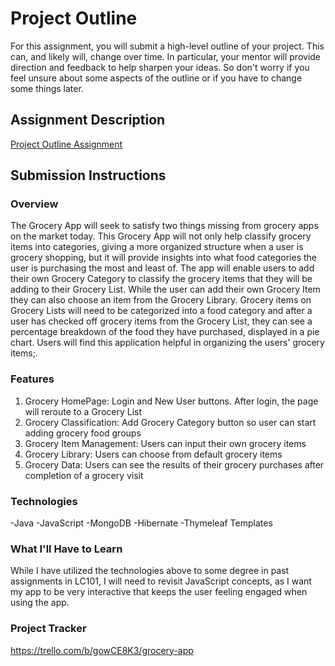# Project Outline
For this assignment, you will submit a high-level outline of your project. This can, and likely will, change over time. In particular, your mentor will provide direction and feedback to help sharpen your ideas. So don't worry if you feel unsure about some aspects of the outline or if you have to change some things later.

## Assignment Description
[Project Outline Assignment](https://education.launchcode.org/liftoff/modules/assignments/project-outline)

## Submission Instructions

### Overview
The Grocery App will seek to satisfy two things missing from grocery apps on the market today. This Grocery App will not only help classify grocery items into categories, giving a more organized structure when a user is grocery shopping, but it will provide insights into what food categories the user is purchasing the most and least of. 
The app will enable users to add their own Grocery Category to classify the grocery items that they will be adding to their Grocery List. While the user can add their own Grocery Item they can also choose an item from the Grocery Library. Grocery items on Grocery Lists will need to be categorized into a food category and after a user has checked off grocery items from the Grocery List, they can see a percentage breakdown of the food they have purchased, displayed in a pie chart. Users will find this application helpful in organizing the users' grocery items;.
### Features
1. Grocery HomePage: Login and New User buttons. After login, the page will reroute to a Grocery List
2. Grocery Classification: Add Grocery Category button so user can start adding grocery food groups
3. Grocery Item Management: Users can input their own grocery items
4. Grocery Library: Users can choose from default grocery items
5. Grocery Data: Users can see the results of their grocery purchases after completion of a grocery visit
### Technologies
-Java
-JavaScript
-MongoDB
-Hibernate
-Thymeleaf Templates
### What I'll Have to Learn
While I have utilized the technologies above to some degree in past assignments in LC101, I will need to revisit JavaScript concepts, as I want my app to be very interactive that keeps the user feeling engaged when using the app.
### Project Tracker
https://trello.com/b/gowCE8K3/grocery-app
